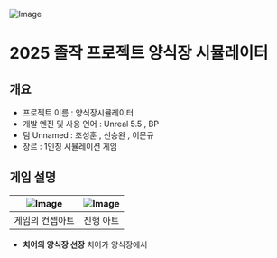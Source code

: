 ![Image](https://github.com/user-attachments/assets/2ad3a2ca-b176-4ec7-9282-f8572d2a48dc)
# 2025 졸작 프로젝트 양식장 시뮬레이터 

 ## 개요 
- 프로젝트 이름 : 양식장시뮬레이터 
- 개발 엔진 및 사용 언어 : Unreal 5.5 , BP 
- 팀 Unnamed : 조성훈 , 신승완 , 이문규
- 장르 : 1인칭 시뮬레이션 게임

## 게임 설명 

|![Image](https://github.com/user-attachments/assets/6f47dfe2-8a9c-443f-8a7a-c3bc3f31ebc1)|![Image](https://github.com/user-attachments/assets/f6229af8-3f92-4384-98b2-dcc210f1bb94)| 
|----------|----------|
| 게임의 컨셉아트   | 진행 아트  |

- **치어의 양식장 선장** 
  치어가 양식장에서 


